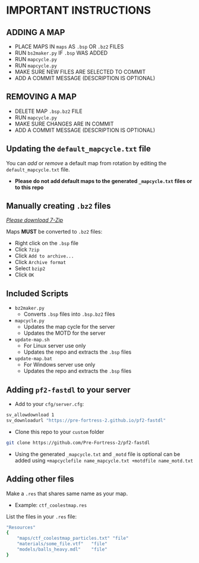 # IMPORTANT INSTRUCTIONS
## ADDING A MAP
- PLACE MAPS IN `maps` AS `.bsp` OR `.bz2` FILES
- RUN `bs2maker.py` IF `.bsp` WAS ADDED
- RUN `mapcycle.py` 
- RUN `mapcycle.py`
- MAKE SURE NEW FILES ARE SELECTED TO COMMIT
- ADD A COMMIT MESSAGE (DESCRIPTION IS OPTIONAL)

## REMOVING A MAP
- DELETE MAP `.bsp.bz2` FILE
- RUN `mapcycle.py`
- MAKE SURE CHANGES ARE IN COMMIT
- ADD A COMMIT MESSAGE (DESCRIPTION IS OPTIONAL)

## Updating the `default_mapcycle.txt` file
You can *add* or *remove* a default map from rotation by editing the `default_mapcycle.txt` file.
- **Please do not add default maps to the generated `_mapcycle.txt` files or to this repo**

## Manually creating `.bz2` files	
[*Please download 7-Zip*](https://www.7-zip.org/download.html)

Maps **MUST** be converted to `.bz2` files:
- Right click on the `.bsp` file
- Click `7zip`
- Click `Add to archive...`
- Click `Archive format`
- Select `bzip2`
- Click `OK`

## Included Scripts
- `bz2maker.py`
	- Converts `.bsp` files into `.bsp.bz2` files
- `mapcycle.py`
	- Updates the map cycle for the server
	- Updates the MOTD for the server
- `update-map.sh`
	- For Linux server use only
	- Updates the repo and extracts the `.bsp` files
- `update-map.bat`
	- For Windows server use only
	- Updates the repo and extracts the `.bsp` files

## Adding `pf2-fastdl` to your server
- Add to your `cfg/server.cfg`:
```bash
sv_allowdownload 1 
sv_downloadurl "https://pre-fortress-2.github.io/pf2-fastdl"
```
- Clone this repo to your `custom` folder
```bash
git clone https://github.com/Pre-Fortress-2/pf2-fastdl
```
- Using the generated `_mapcycle.txt` and `_motd` file is optional can be added using `+mapcyclefile name_mapcycle.txt +motdfile name_motd.txt`

## Adding other files
Make a `.res` that shares same name as your map.
- Example: `ctf_coolestmap.res`

List the files in your `.res` file:
```bash
"Resources"
{
	"maps/ctf_coolestmap_particles.txt"	"file"
	"materials/some_file.vtf"	"file"
	"models/balls_heavy.mdl"	"file"
}
```
